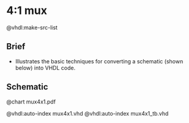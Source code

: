 # 4:1 mux

@vhdl:make-src-list

## Brief

- Illustrates the basic techniques for converting a schematic (shown below) into VHDL code.

## Schematic

@chart mux4x1.pdf

@vhdl:auto-index mux4x1.vhd
@vhdl:auto-index mux4x1_tb.vhd